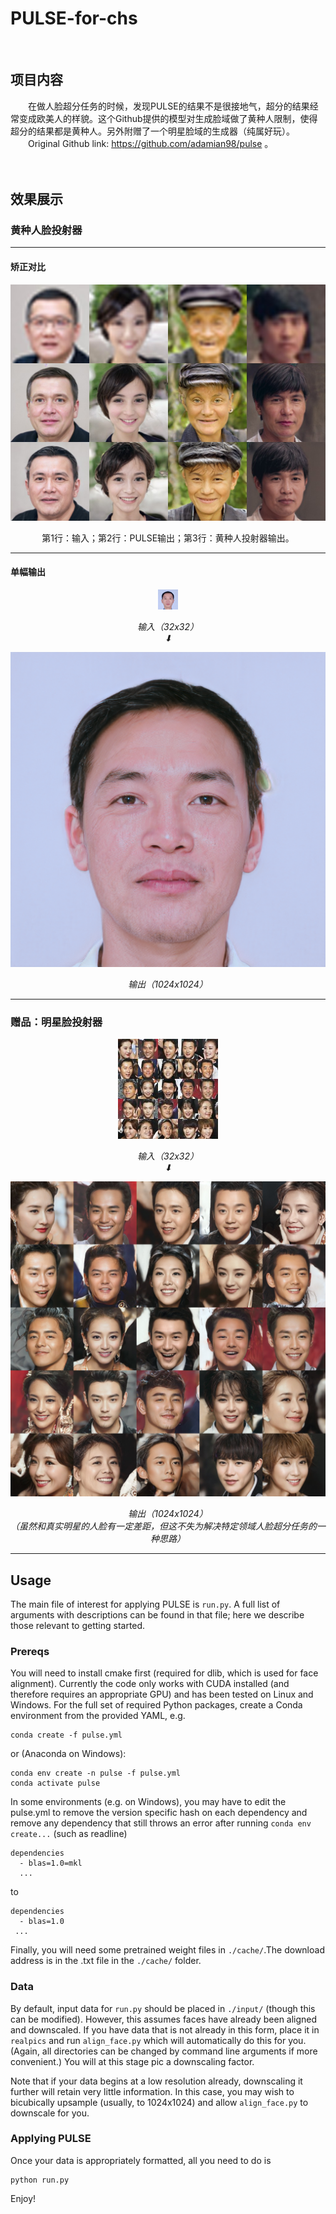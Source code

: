 # PULSE-for-chs
<br />

## 项目内容 
&emsp;&emsp;在做人脸超分任务的时候，发现PULSE的结果不是很接地气，超分的结果经常变成欧美人的样貌。这个Github提供的模型对生成脸域做了黄种人限制，使得超分的结果都是黄种人。另外附赠了一个明星脸域的生成器（纯属好玩）。<br />
&emsp;&emsp;Original Github link: https://github.com/adamian98/pulse 。
<br />
<br />
<br />

## 效果展示 

### 黄种人脸投射器

---

#### 矫正对比
![Image text](./readme_resources/race_yellow.jpg)<br />
<p align="center">第1行：输入；第2行：PULSE输出；第3行：黄种人投射器输出。<br /></p>

---

#### 单幅输出
<p align="center">
	<img src="./readme_resources/single_input.png" alt="Sample">
	<p align="center">
		<em>输入（32x32）<br />⬇</em>
	</p>
	<img src="./readme_resources/single_output.png" alt="Sample" >
	<p align="center">
		<em>输出（1024x1024）<br /></em>
	</p>
</p>

---

### 赠品：明星脸投射器
<p align="center">
	<img src="./readme_resources/star_input.jpg" alt="Sample" >
	<p align="center">
		<em>输入（32x32）<br />⬇</em>
	</p>
	<img src="./readme_resources/star_output.jpg" alt="Sample">
	<p align="center">
		<em>输出（1024x1024）<br />（虽然和真实明星的人脸有一定差距，但这不失为解决特定领域人脸超分任务的一种思路）</em>
	</p>
</p>

---

## Usage

The main file of interest for applying PULSE is `run.py`. A full list of arguments with descriptions can be found in that file; here we describe those relevant to getting started.

### Prereqs

You will need to install cmake first (required for dlib, which is used for face alignment). Currently the code only works with CUDA installed (and therefore requires an appropriate GPU) and has been tested on Linux and Windows. For the full set of required Python packages, create a Conda environment from the provided YAML, e.g.

```
conda create -f pulse.yml 
```
or (Anaconda on Windows):
```
conda env create -n pulse -f pulse.yml
conda activate pulse
```

In some environments (e.g. on Windows), you may have to edit the pulse.yml to remove the version specific hash on each dependency and remove any dependency that still throws an error after running ```conda env create...``` (such as readline)
```
dependencies
  - blas=1.0=mkl
  ...
```
to
```
dependencies
  - blas=1.0
 ...
```

Finally, you will need some pretrained weight files in `./cache/`.The download address is in the .txt file in the `./cache/` folder.
 

### Data

By default, input data for `run.py` should be placed in `./input/` (though this can be modified). However, this assumes faces have already been aligned and downscaled. If you have data that is not already in this form, place it in `realpics` and run `align_face.py` which will automatically do this for you. (Again, all directories can be changed by command line arguments if more convenient.) You will at this stage pic a downscaling factor. 

Note that if your data begins at a low resolution already, downscaling it further will retain very little information. In this case, you may wish to bicubically upsample (usually, to 1024x1024) and allow `align_face.py` to downscale for you.  

### Applying PULSE
Once your data is appropriately formatted, all you need to do is
```
python run.py
```
Enjoy!
